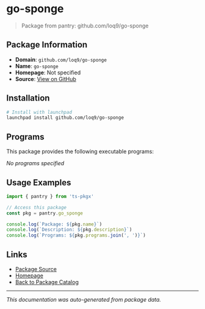 # go-sponge

> Package from pantry: github.com/loq9/go-sponge

## Package Information

- **Domain**: `github.com/loq9/go-sponge`
- **Name**: `go-sponge`
- **Homepage**: Not specified
- **Source**: [View on GitHub](https://github.com/pkgxdev/pantry/tree/main/projects/github.com/loq9/go-sponge/package.yml)

## Installation

```bash
# Install with launchpad
launchpad install github.com/loq9/go-sponge
```

## Programs

This package provides the following executable programs:

*No programs specified*

## Usage Examples

```typescript
import { pantry } from 'ts-pkgx'

// Access this package
const pkg = pantry.go_sponge

console.log(`Package: ${pkg.name}`)
console.log(`Description: ${pkg.description}`)
console.log(`Programs: ${pkg.programs.join(', ')}`)
```

## Links

- [Package Source](https://github.com/pkgxdev/pantry/tree/main/projects/github.com/loq9/go-sponge/package.yml)
- [Homepage](#)
- [Back to Package Catalog](../package-catalog.md)

---

*This documentation was auto-generated from package data.*
